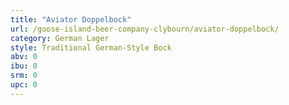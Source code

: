 ```yaml
---
title: "Aviator Doppelbock"
url: /goose-island-beer-company-clybourn/aviator-doppelbock/
category: German Lager
style: Traditional German-Style Bock
abv: 0
ibu: 0
srm: 0
upc: 0
---
```


